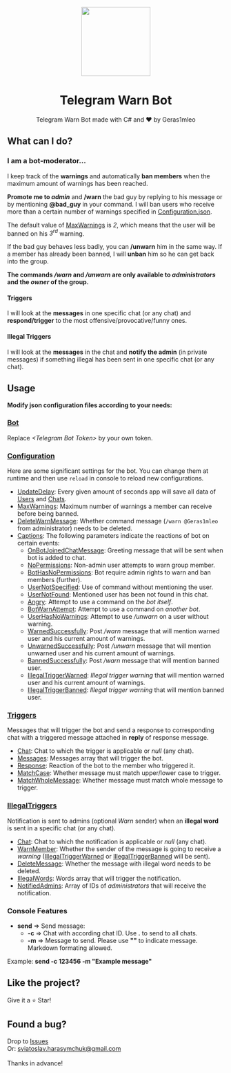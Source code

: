 <p align="center">
  <img width="160" src="https://user-images.githubusercontent.com/67554762/171271199-bde4b277-b109-4aa4-ae6c-00546d844847.png">
</p>
<h1 align="center">Telegram Warn Bot</h1>
<p align="center">
  Telegram Warn Bot made with C# and &hearts; by Geras1mleo
</p>

## What can I do?
### I am a bot-moderator...
I keep track of the **warnings** and automatically **ban members** when the maximum amount of warnings has been reached.

**Promote me to _admin_** and **/warn** the bad guy by replying to his message or by mentioning **@bad_guy** in your command.
I will ban users who receive more than a certain number of warnings specified in [Configuration.json](TelegramWarnBot/Data/Configuration.json#L3).

The default value of [MaxWarnings](/TelegramWarnBot/Data/Configuration.json#L3) is *2*, which means that the user will be banned on his *3<sup>rd</sup>* warning.

If the bad guy behaves less badly, you can **/unwarn** him in the same way. If a member has already been banned, I will **unban** him so he can get back into the group.

**The commands _/warn_ and _/unwarn_ are only available to _administrators_ and the _owner_ of the group.**

#### Triggers
I will look at the **messages** in one specific chat (or any chat) and **respond/trigger** to the most offensive/provocative/funny ones.

#### Illegal Triggers
I will look at the **messages** in the chat and **notify the admin** (in private messages) if something illegal has been sent in one specific chat (or any chat).

## Usage

**Modify json configuration files according to your needs:**

### [Bot](TelegramWarnBot/Bot.json)

Replace *\<Telegram Bot Token\>* by your own token.

### [Configuration](TelegramWarnBot/Configuration/Configuration.json)

Here are some significant settings for the bot.
You can change them at runtime and then use `reload` in console to reload new configurations.

- [UpdateDelay](TelegramWarnBot/Configuration/Configuration.json#L2): Every given amount of seconds app will save all data of [Users](TelegramWarnBot/Data/Users.json) and [Chats](TelegramWarnBot/Data/Chats.json).
- [MaxWarnings](TelegramWarnBot/Configuration/Configuration.json#L3): Maximum number of warnings a member can receive before being banned.
- [DeleteWarnMessage](TelegramWarnBot/Configuration/Configuration.json#L4): Whether command message (`/warn @Geras1mleo` from administrator) needs to be deleted.
- [Captions](TelegramWarnBot/Configuration/Configuration.json#L5): The following parameters indicate the reactions of bot on certain events:
  - [OnBotJoinedChatMessage](TelegramWarnBot/Configuration/Configuration.json#L6): Greeting message that will be sent when bot is added to chat.
  - [NoPermissions](TelegramWarnBot/Configuration/Configuration.json#L7): Non-admin user attempts to warn group member.
  - [BotHasNoPermissions](TelegramWarnBot/Configuration/Configuration.json#L8): Bot require admin rights to warn and ban members (further).
  - [UserNotSpecified](TelegramWarnBot/Configuration/Configuration.json#L9): Use of command without mentioning the user.
  - [UserNotFound](TelegramWarnBot/Configuration/Configuration.json#L10): Mentioned user has been not found in this chat.
  - [Angry](TelegramWarnBot/Configuration/Configuration.json#L11): Attempt to use a command on the *bot itself*.
  - [BotWarnAttempt](TelegramWarnBot/Configuration/Configuration.json#L12): Attempt to use a command on *another bot*.
  - [UserHasNoWarnings](TelegramWarnBot/Configuration/Configuration.json#L13): Attempt to use */unwarn* on a user without warning.
  - [WarnedSuccessfully](TelegramWarnBot/Configuration/Configuration.json#L14): Post */warn* message that will mention warned user and his current amount of warnings.
  - [UnwarnedSuccessfully](TelegramWarnBot/Configuration/Configuration.json#L15): Post */unwarn* message that will mention unwarned user and his current amount of warnings.
  - [BannedSuccessfully](TelegramWarnBot/Configuration/Configuration.json#L16): Post */warn* message that will mention banned user.
  - [IllegalTriggerWarned](TelegramWarnBot/Configuration/Configuration.json#L17): *Illegal trigger warning* that will mention warned user and his current amount of warnings.
  - [IllegalTriggerBanned](TelegramWarnBot/Configuration/Configuration.json#L18): *Illegal trigger warning* that will mention banned user.

### [Triggers](TelegramWarnBot/Configuration/Triggers.json)

Messages that will trigger the bot and send a response to corresponding chat with a triggered message attached in **reply** of response message.

- [Chat](TelegramWarnBot/Configuration/Triggers.json#L3): Chat to which the trigger is applicable or *null* (any chat).
- [Messages](TelegramWarnBot/Configuration/Triggers.json#L4): Messages array that will trigger the bot.
- [Response](TelegramWarnBot/Configuration/Triggers.json#L5): Reaction of the bot to the member who triggered it.
- [MatchCase](TelegramWarnBot/Configuration/Triggers.json#L6): Whether message must match upper/lower case to trigger.
- [MatchWholeMessage](TelegramWarnBot/Configuration/Triggers.json#L7): Whether message must match whole message to trigger.

### [IllegalTriggers](TelegramWarnBot/Configuration/IllegalTriggers.json#L48)

Notification is sent to admins (optional *Warn* sender) when an **illegal word** is sent in a specific chat (or any chat).

- [Chat](TelegramWarnBot/Configuration/IllegalTriggers.json#L3): Chat to which the notification is applicable or *null* (any chat).
- [WarnMember](TelegramWarnBot/Configuration/IllegalTriggers.json#L4): Whether the sender of the message is going to receive a *warning* ([IllegalTriggerWarned](TelegramWarnBot/Configuration/Configuration.json#L17) or [IllegalTriggerBanned](TelegramWarnBot/Configuration/Configuration.json#L18) will be sent).
- [DeleteMessage](TelegramWarnBot/Configuration/IllegalTriggers.json#L5): Whether the message with illegal word needs to be deleted.
- [IllegalWords](TelegramWarnBot/Configuration/IllegalTriggers.json#L6): Words array that will trigger the notification.
- [NotifiedAdmins](TelegramWarnBot/Configuration/IllegalTriggers.json#L7): Array of IDs of *administrators* that will receive the notification.

### Console Features

- **send** => Send message:
  - **-c** => Chat with according chat ID. Use **.** to send to all chats.
  - **-m** => Message to send. Please use **""** to indicate message. Markdown formating allowed.

Example: **send -c 123456 -m "Example message"**

## Like the project?

Give it a :star: Star!

## Found a bug?

Drop to <a href="https://github.com/Geras1mleo/TelegramWarnBot/issues">Issues</a><br/>
Or: sviatoslav.harasymchuk@gmail.com<br/>
<br/>
Thanks in advance!
